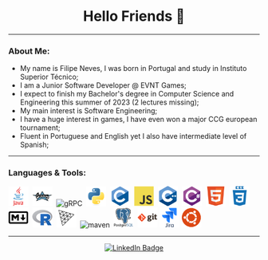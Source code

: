 <h1 align="center">Hello Friends 👋</h1>

--------------------------------

### About Me:

- My name is Filipe Neves, I was born in Portugal and study in Instituto Superior Técnico;
- I am a Junior Software Developer @ EVNT Games;
- I expect to finish my Bachelor's degree in Computer Science and Engineering this summer of 2023 (2 lectures missing);
- My main interest is Software Engineering;
- I have a huge interest in games, I have even won a major CCG european tournament;
- Fluent in Portuguese and English yet I also have intermediate level of Spanish;

--------------------------------

### Languages & Tools:
<div>
  <img src="https://github.com/devicons/devicon/blob/master/icons/java/java-original-wordmark.svg" title="Java" alt="Java" width="40" height="40"/>&nbsp;
  <img src="https://raw.githubusercontent.com/devicons/devicon/1119b9f84c0290e0f0b38982099a2bd027a48bf1/icons/groovy/groovy-original.svg" title="Groovy" alt="Groovy" width="40" height="40"/>&nbsp;
  <img src="https://grpc.io/img/logos/grpc-icon-color.png" title="gRPC" alt="gRPC" width="40" height="40"/>&nbsp;
  <img src="https://raw.githubusercontent.com/devicons/devicon/1119b9f84c0290e0f0b38982099a2bd027a48bf1/icons/python/python-original.svg" title="Python" alt="Python" width="40" height="40"/>&nbsp;
  <img src="https://raw.githubusercontent.com/devicons/devicon/1119b9f84c0290e0f0b38982099a2bd027a48bf1/icons/c/c-original.svg" title="C" alt="C" width="40" height="40"/>&nbsp;
  <img src="https://github.com/devicons/devicon/blob/master/icons/javascript/javascript-original.svg" title="JavaScript" alt="JavaScript" width="40" height="40"/>&nbsp;
  <img src="https://raw.githubusercontent.com/devicons/devicon/1119b9f84c0290e0f0b38982099a2bd027a48bf1/icons/cplusplus/cplusplus-original.svg" title="C++" alt="C++" width="40" height="40"/>&nbsp;
  <img src="https://raw.githubusercontent.com/devicons/devicon/1119b9f84c0290e0f0b38982099a2bd027a48bf1/icons/csharp/csharp-original.svg" title="C#" alt="C#" width="40" height="40"/>&nbsp;
  <img src="https://github.com/devicons/devicon/blob/master/icons/html5/html5-original.svg" title="HTML5" alt="HTML" width="40" height="40"/>&nbsp;
  <img src="https://github.com/devicons/devicon/blob/master/icons/css3/css3-plain-wordmark.svg"  title="CSS3" alt="CSS" width="40" height="40"/>&nbsp;
  <img src="https://raw.githubusercontent.com/devicons/devicon/1119b9f84c0290e0f0b38982099a2bd027a48bf1/icons/markdown/markdown-original.svg"  title="Markdown" alt="Markdown" width="40" height="40"/>&nbsp;
  <img src="https://raw.githubusercontent.com/devicons/devicon/1119b9f84c0290e0f0b38982099a2bd027a48bf1/icons/r/r-original.svg"  title="R" alt="R" width="40" height="40"/>&nbsp;
  <img src="https://raw.githubusercontent.com/devicons/devicon/1119b9f84c0290e0f0b38982099a2bd027a48bf1/icons/threejs/threejs-original.svg"  title="Threejs" alt="Threejs" width="40" height="40"/>&nbsp;
  <img src="https://user-images.githubusercontent.com/43886029/158700377-62b0da69-81a2-4340-8ce6-dec718533aee.svg"  title="maven" alt="maven" width="40" height="40"/>&nbsp;
  <img src="https://raw.githubusercontent.com/devicons/devicon/1119b9f84c0290e0f0b38982099a2bd027a48bf1/icons/postgresql/postgresql-original-wordmark.svg" title="POSTGRES"  alt="POSTGRES" width="40" height="40"/>&nbsp;
  <img src="https://github.com/devicons/devicon/blob/master/icons/git/git-original-wordmark.svg" title="Git" **alt="Git" width="40" height="40"/>
  <img src="https://raw.githubusercontent.com/devicons/devicon/1119b9f84c0290e0f0b38982099a2bd027a48bf1/icons/jira/jira-original-wordmark.svg" title="Jira" **alt="Jira" width="40" height="40"/>
  <img src="https://raw.githubusercontent.com/devicons/devicon/1119b9f84c0290e0f0b38982099a2bd027a48bf1/icons/ubuntu/ubuntu-plain.svg" title="Ubuntu" **alt="Ubuntu" width="40" height="40"/>
</div>

--------------------------------

<div id="badges" align="center">
  <a href="https://www.linkedin.com/in/filipe-neves-4bb934216/">
    <img src="https://img.shields.io/badge/LinkedIn-blue?style=for-the-badge&logo=linkedin&logoColor=white" alt="LinkedIn Badge"/>
  </a>
</div>

<!--
**Manittas/Manittas** is a ✨ _special_ ✨ repository because its `README.md` (this file) appears on your GitHub profile.

Here are some ideas to get you started:

- 🔭 I’m currently working on ...
- 🌱 I’m currently learning ...
- 👯 I’m looking to collaborate on ...
- 🤔 I’m looking for help with ...
- 💬 Ask me about ...
- 📫 How to reach me: ...
- 😄 Pronouns: ...
- ⚡ Fun fact: ...
-->
